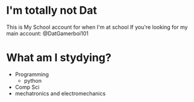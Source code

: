 # I'm totally not Dat

This is My School account for when I'm at school
If you're looking for my main account: @DatGamerboi101

# What am I stydying?

 - Programming
    - python
 - Comp Sci
 - mechatronics and electromechanics

